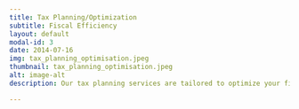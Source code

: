 ```yaml
---
title: Tax Planning/Optimization
subtitle: Fiscal Efficiency
layout: default
modal-id: 3
date: 2014-07-16
img: tax_planning_optimisation.jpeg
thumbnail: tax_planning_optimisation.jpeg
alt: image-alt
description: Our tax planning services are tailored to optimize your financial profile in compliance with current laws. We navigate the complexities of the tax landscape to identify opportunities for savings, ensuring that you retain more of your hard-earned wealth.

---
```

